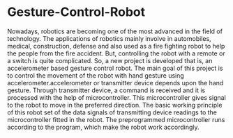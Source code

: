 # Gesture-Control-Robot
Nowadays, robotics are becoming one of the most advanced in
the field of technology. The applications of robotics mainly
involve in automobiles, medical, construction, defense and also
used as a fire fighting robot to help the people from the fire
accident. But, controlling the robot with a remote or a switch is
quite complicated. So, a new project is developed that is, an
accelerometer based gesture control robot. The main goal of
this project is to control the movement of the robot with hand
gesture using accelerometer.accelerometer or transmitter
device depends upon the hand gesture. Through transmitter
device, a command is received and it is processed with the help
of microcontroller. This microcontroller gives signal to the
robot to move in the preferred direction. The basic working
principle of this robot set of the data signals of transmitting
device readings to the microcontroller fitted in the robot. The
preprogrammed microcontroller runs according to the
program, which make the robot work accordingly.
